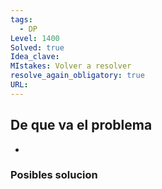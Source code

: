 ```yaml
---
tags:
  - DP
Level: 1400
Solved: true
Idea_clave: 
MIstakes: Volver a resolver
resolve_again_obligatory: true
URL: 
---
```


## De que va el problema

- 

### Posibles solucion
